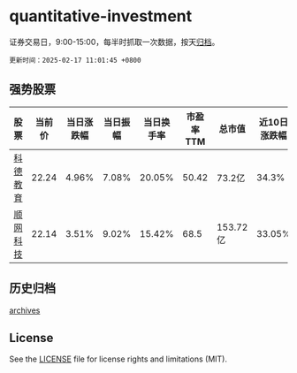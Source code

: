 # quantitative-investment

证券交易日，9:00-15:00，每半时抓取一次数据，按天[归档](archives)。

`更新时间：2025-02-17 11:01:45 +0800`

## 强势股票

|股票|当前价|当日涨跌幅|当日振幅|当日换手率|市盈率TTM|总市值|近10日涨跌幅|
|----|----|----|----|----|----|----|----|
|[科德教育](https://xueqiu.com/S/SZ300192)|22.24|4.96%|7.08%|20.05%|50.42|73.2亿|34.3%|
|[顺网科技](https://xueqiu.com/S/SZ300113)|22.14|3.51%|9.02%|15.42%|68.5|153.72亿|33.05%|

## 历史归档

[archives](archives)

## License

See the [LICENSE](LICENSE) file for license rights and limitations (MIT).